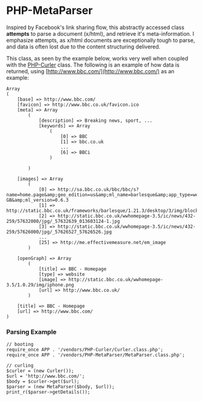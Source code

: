 PHP-MetaParser
===

Inspired by Facebook&#039;s link sharing flow, this abstractly accessed class
**attempts** to parse a document (x/html), and retrieve it&#039;s
meta-information. I emphasize attempts, as x/html documents are exceptionally
tough to parse, and data is often lost due to the content structuring delivered.

This class, as seen by the example below, works very well when coupled with the
[PHP-Curler](https://github.com/onassar/PHP-Curler) class. The following is an
example of how data is returned, using
[http://www.bbc.com/](http://www.bbc.com/) as an example:

    Array
    (
        [base] => http://www.bbc.com/
        [favicon] => http://www.bbc.co.uk/favicon.ico
        [meta] => Array
            (
                [description] => Breaking news, sport, ...
                [keywords] => Array
                    (
                        [0] => BBC
                        [1] => bbc.co.uk
                        ...
                        [6] => BBCi
                    )
    
            )
    
        [images] => Array
            (
                [0] => http://sa.bbc.co.uk/bbc/bbc/s?name=home.page&amp;geo_edition=us&amp;ml_name=barlesque&amp;app_type=web&amp;language=en-GB&amp;ml_version=0.6.3
                [1] => http://static.bbc.co.uk/frameworks/barlesque/1.21.3/desktop/3/img/blocks/light.png
                [2] => http://static.bbc.co.uk/wwhomepage-3.5/ic/news/432-259/57632000/jpg/_57632639_013603124-1.jpg
                [3] => http://static.bbc.co.uk/wwhomepage-3.5/ic/news/432-259/57626000/jpg/_57626527_57626526.jpg
                ...
                [25] => http://me.effectivemeasure.net/em_image
            )
    
        [openGraph] => Array
            (
                [title] => BBC - Homepage
                [type] => website
                [image] => http://static.bbc.co.uk/wwhomepage-3.5/1.0.29/img/iphone.png
                [url] => http://www.bbc.co.uk/
            )
    
        [title] => BBC - Homepage
        [url] => http://www.bbc.com/
    )

### Parsing Example

    // booting
    require_once APP . '/vendors/PHP-Curler/Curler.class.php';
    require_once APP . '/vendors/PHP-MetaParser/MetaParser.class.php';
    
    // curling
    $curler = (new Curler());
    $url = 'http://www.bbc.com/';
    $body = $curler->get($url);
    $parser = (new MetaParser($body, $url));
    print_r($parser->getDetails());
